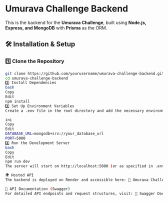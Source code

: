 # Umurava Challenge Backend

This is the backend for the **Umurava Challenge**, built using **Node.js, Express, and MongoDB** with **Prisma** as the ORM.

## 🛠️ Installation & Setup

### 1️⃣ Clone the Repository
```bash
git clone https://github.com/yourusername/umurava-challenge-backend.git
cd umurava-challenge-backend
2️⃣ Install Dependencies
bash
Copy
Edit
npm install
3️⃣ Set Up Environment Variables
Create a .env file in the root directory and add the necessary environment variables:

ini
Copy
Edit
DATABASE_URL=mongodb+srv://your_database_url
PORT=5000
4️⃣ Run the Development Server
bash
Copy
Edit
npm run dev
The server will start on http://localhost:5000 (or as specified in .env).

🌍 Hosted API
The backend is deployed on Render and accessible here: 🔗 Umurava Challenge API

📜 API Documentation (Swagger)
For detailed API endpoints and request structures, visit: 🔗 Swagger Docs
